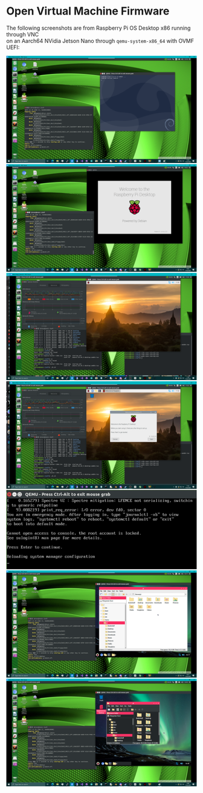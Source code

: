 # Open Virtual Machine Firmware

The following screenshots are from Raspberry Pi OS Desktop x86 running through VNC \
on an Aarch64 NVidia Jetson Nano through `qemu-system-x86_64` with OVMF UEFI:

![screenshot1](https://github.com/TheMindVirus/pftf-rpi4/blob/ovmf/screenshot1.png)
![screenshot2](https://github.com/TheMindVirus/pftf-rpi4/blob/ovmf/screenshot2.png)
![screenshot3](https://github.com/TheMindVirus/pftf-rpi4/blob/ovmf/screenshot3.png)
![screenshot4](https://github.com/TheMindVirus/pftf-rpi4/blob/ovmf/screenshot4.png)
![screenshot5](https://github.com/TheMindVirus/pftf-rpi4/blob/ovmf/screenshot5.png)
![screenshot6](https://github.com/TheMindVirus/pftf-rpi4/blob/ovmf/screenshot6.png)
![screenshot7](https://github.com/TheMindVirus/pftf-rpi4/blob/ovmf/screenshot7.png)